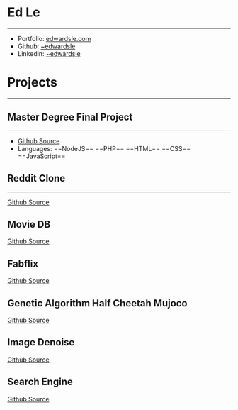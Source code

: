 # Ed Le
---
- Portfolio: [edwardsle.com](https://edwardsle.com)
- Github: [~edwardsle](https://edwardsle.github.io)
- Linkedin: [~edwardsle](https://linkedin.com/in/edwardsle)

# Projects
---
## Master Degree Final Project
---
- [Github Source](https://github.com/edwardsle/IVR-for-Pizzerias)
- Languages: ==NodeJS== ==PHP== ==HTML== ==CSS== ==JavaScript==
## Reddit Clone
---
[Github Source](https://github.com/edwardsle/reddit)
## Movie DB
[Github Source](https://github.com/edwardsle/moviedb)
## Fabflix
[Github Source](https://github.com/edwardsle/Fabflix)
## Genetic Algorithm Half Cheetah Mujoco
[Github Source](https://github.com/edwardsle/Genetic-Algorithm)
## Image Denoise
[Github Source](https://github.com/edwardsle/imagedenoise)
## Search Engine
[Github Source](https://github.com/edwardsle/Search-Engine)
